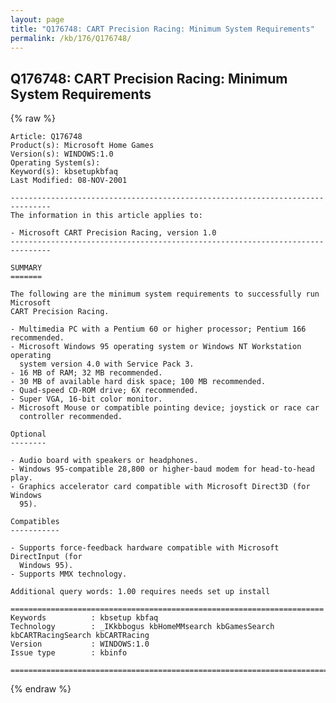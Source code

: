 ```yaml
---
layout: page
title: "Q176748: CART Precision Racing: Minimum System Requirements"
permalink: /kb/176/Q176748/
---
```


## Q176748: CART Precision Racing: Minimum System Requirements

{% raw %}

	Article: Q176748
	Product(s): Microsoft Home Games
	Version(s): WINDOWS:1.0
	Operating System(s): 
	Keyword(s): kbsetupkbfaq
	Last Modified: 08-NOV-2001
	
	-------------------------------------------------------------------------------
	The information in this article applies to:
	
	- Microsoft CART Precision Racing, version 1.0 
	-------------------------------------------------------------------------------
	
	SUMMARY
	=======
	
	The following are the minimum system requirements to successfully run Microsoft
	CART Precision Racing.
	
	- Multimedia PC with a Pentium 60 or higher processor; Pentium 166 recommended.
	- Microsoft Windows 95 operating system or Windows NT Workstation operating
	  system version 4.0 with Service Pack 3.
	- 16 MB of RAM; 32 MB recommended.
	- 30 MB of available hard disk space; 100 MB recommended.
	- Quad-speed CD-ROM drive; 6X recommended.
	- Super VGA, 16-bit color monitor.
	- Microsoft Mouse or compatible pointing device; joystick or race car
	  controller recommended.
	
	Optional
	--------
	
	- Audio board with speakers or headphones.
	- Windows 95-compatible 28,800 or higher-baud modem for head-to-head play.
	- Graphics accelerator card compatible with Microsoft Direct3D (for Windows
	  95).
	
	Compatibles
	-----------
	
	- Supports force-feedback hardware compatible with Microsoft DirectInput (for
	  Windows 95).
	- Supports MMX technology.
	
	Additional query words: 1.00 requires needs set up install
	
	======================================================================
	Keywords          : kbsetup kbfaq
	Technology        : _IKkbbogus kbHomeMMsearch kbGamesSearch kbCARTRacingSearch kbCARTRacing
	Version           : WINDOWS:1.0
	Issue type        : kbinfo
	
	=============================================================================
	

{% endraw %}
